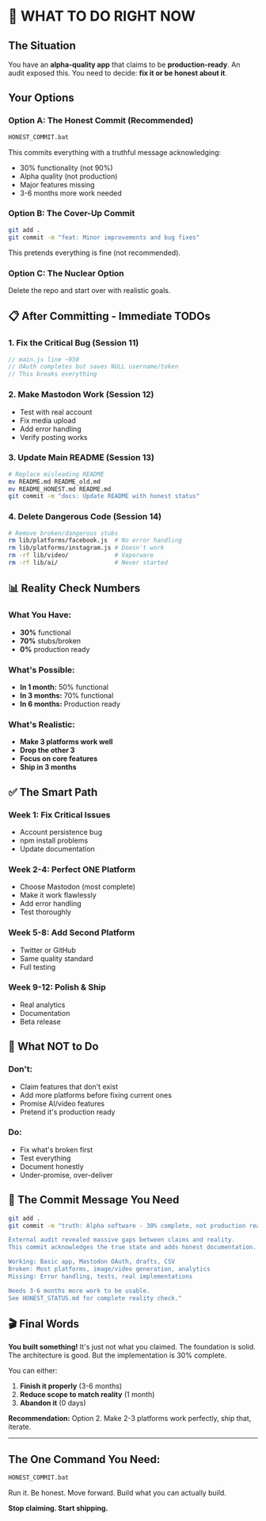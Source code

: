 # 🎯 WHAT TO DO RIGHT NOW

## The Situation
You have an **alpha-quality app** that claims to be **production-ready**. An audit exposed this. You need to decide: **fix it or be honest about it**.

## Your Options

### Option A: The Honest Commit (Recommended)
```bash
HONEST_COMMIT.bat
```
This commits everything with a truthful message acknowledging:
- 30% functionality (not 90%)
- Alpha quality (not production)
- Major features missing
- 3-6 months more work needed

### Option B: The Cover-Up Commit
```bash
git add .
git commit -m "feat: Minor improvements and bug fixes"
```
This pretends everything is fine (not recommended).

### Option C: The Nuclear Option
Delete the repo and start over with realistic goals.

## 📋 After Committing - Immediate TODOs

### 1. Fix the Critical Bug (Session 11)
```javascript
// main.js line ~950
// OAuth completes but saves NULL username/token
// This breaks everything
```

### 2. Make Mastodon Work (Session 12)
- Test with real account
- Fix media upload
- Add error handling
- Verify posting works

### 3. Update Main README (Session 13)
```bash
# Replace misleading README
mv README.md README_old.md
mv README_HONEST.md README.md
git commit -m "docs: Update README with honest status"
```

### 4. Delete Dangerous Code (Session 14)
```bash
# Remove broken/dangerous stubs
rm lib/platforms/facebook.js  # No error handling
rm lib/platforms/instagram.js # Doesn't work
rm -rf lib/video/             # Vaporware
rm -rf lib/ai/                # Never started
```

## 📊 Reality Check Numbers

### What You Have:
- **30%** functional
- **70%** stubs/broken
- **0%** production ready

### What's Possible:
- **In 1 month:** 50% functional
- **In 3 months:** 70% functional  
- **In 6 months:** Production ready

### What's Realistic:
- **Make 3 platforms work well**
- **Drop the other 3**
- **Focus on core features**
- **Ship in 3 months**

## ✅ The Smart Path

### Week 1: Fix Critical Issues
- Account persistence bug
- npm install problems
- Update documentation

### Week 2-4: Perfect ONE Platform
- Choose Mastodon (most complete)
- Make it work flawlessly
- Add error handling
- Test thoroughly

### Week 5-8: Add Second Platform
- Twitter or GitHub
- Same quality standard
- Full testing

### Week 9-12: Polish & Ship
- Real analytics
- Documentation
- Beta release

## 🚫 What NOT to Do

### Don't:
- Claim features that don't exist
- Add more platforms before fixing current ones
- Promise AI/video features
- Pretend it's production ready

### Do:
- Fix what's broken first
- Test everything
- Document honestly
- Under-promise, over-deliver

## 💬 The Commit Message You Need

```bash
git add .
git commit -m "truth: Alpha software - 30% complete, not production ready

External audit revealed massive gaps between claims and reality.
This commit acknowledges the true state and adds honest documentation.

Working: Basic app, Mastodon OAuth, drafts, CSV
Broken: Most platforms, image/video generation, analytics
Missing: Error handling, tests, real implementations

Needs 3-6 months more work to be usable.
See HONEST_STATUS.md for complete reality check."
```

## 🎬 Final Words

**You built something!** It's just not what you claimed. The foundation is solid. The architecture is good. But the implementation is 30% complete.

You can either:
1. **Finish it properly** (3-6 months)
2. **Reduce scope to match reality** (1 month)
3. **Abandon it** (0 days)

**Recommendation:** Option 2. Make 2-3 platforms work perfectly, ship that, iterate.

---

## The One Command You Need:

```bash
HONEST_COMMIT.bat
```

Run it. Be honest. Move forward. Build what you can actually build.

**Stop claiming. Start shipping.**
